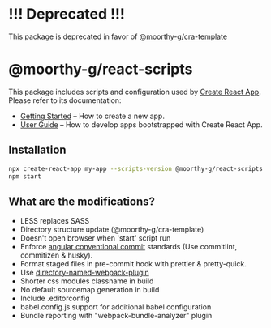 # !!! Deprecated !!!

This package is deprecated in favor of [@moorthy-g/cra-template](https://www.npmjs.com/package/@moorthy-g/cra-template)

# @moorthy-g/react-scripts

This package includes scripts and configuration used by [Create React App](https://github.com/facebook/create-react-app).<br>
Please refer to its documentation:

- [Getting Started](https://facebook.github.io/create-react-app/docs/getting-started) – How to create a new app.
- [User Guide](https://facebook.github.io/create-react-app/) – How to develop apps bootstrapped with Create React App.

## Installation

```sh
npx create-react-app my-app --scripts-version @moorthy-g/react-scripts --template @moorthy-g/cra-template
npm start
```

## What are the modifications?

- LESS replaces SASS
- Directory structure update (@moorthy-g/cra-template)
- Doesn't open browser when 'start' script run
- Enforce [angular conventional commit](https://github.com/conventional-changelog/commitlint) standards (Use commitlint, commitizen & husky).
- Format staged files in pre-commit hook with prettier & pretty-quick.
- Use [directory-named-webpack-plugin](https://github.com/shaketbaby/directory-named-webpack-plugin)
- Shorter css modules classname in build
- No default sourcemap generation in build
- Include .editorconfig
- babel.config.js support for additional babel configuration
- Bundle reporting with "webpack-bundle-analyzer" plugin
